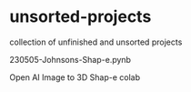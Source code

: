 # unsorted-projects
collection of unfinished and unsorted projects

230505-Johnsons-Shap-e.pynb

Open AI Image to 3D Shap-e colab
